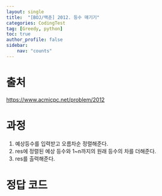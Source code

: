 ```yaml
---
layout: single
title:  "[BOJ/백준] 2012. 등수 매기기"
categories: CodingTest
tag: [Greedy, python]
toc: true
author_profile: false
sidebar:
    nav: "counts"
---
```


# 출처
<https://www.acmicpc.net/problem/2012>



  
  
# 과정

1. 예상등수를 입력받고 오름차순 정렬해준다.
2. res에 정렬된 예상 등수와 1~n까지의 원래 등수의 차를 더해준다.
3. res를 출력해준다.



# 정답 코드

<script src="https://gist.github.com/kghees/559b62f15fc1583e84675d1160e6e92a.js"></script>
  
    




